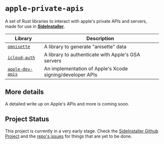 <!-- github markdown -->
# `apple-private-apis`

A set of Rust libraries to interact with apple's private APIs and servers, made for use in [**SideInstaller**](https://sidestore.io).

<!-- table -->
| Library | Description |
| --- | --- |
| [`omnisette`](./omnisette) | A library to generate "anisette" data |
| [`icloud-auth`](./icloud-auth/) | A library to authenticate with Apple's GSA servers |
| [`apple-dev-apis`](./apple-dev-apis/) | An implementation of Apple's Xcode signing/developer APIs |

<!-- credits -->
## More details

A detailed write up on Apple's APIs and more is coming soon.

## Project Status

This project is currently in a very early stage. Check the [SideInstaller Github Project](https://github.com/orgs/SideStore/projects/5) and the [repo's issues](https://github.com/SideStore/apple-private-apis/issues) for things that are yet to be done.
